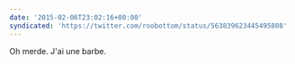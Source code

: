 ```yaml
---
date: '2015-02-06T23:02:16+00:00'
syndicated: 'https://twitter.com/roobottom/status/563839623445495808'
---
```

Oh merde. J'ai une barbe.
